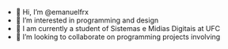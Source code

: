 - 👋 Hi, I’m @emanuelfrx
- 👀 I’m interested in programming and design 
- 🌱 I am currently a student of Sistemas e Midias Digitais at UFC
- 💞️ I’m looking to collaborate on programming projects involving
<!---
emanuelfrx/emanuelfrx is a ✨ special ✨ repository because its `README.md` (this file) appears on your GitHub profile.
You can click the Preview link to take a look at your changes.
--->
